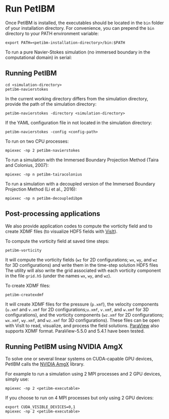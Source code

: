 # Run PetIBM

Once PetIBM is installed, the executables should be located in the `bin` folder of your installation directory.
For convenience, you can prepend the `bin` directory to your PATH environment variable:

    export PATH=<petibm-installation-directory>/bin:$PATH

To run a pure Navier-Stokes simulation (no immersed boundary in the computational domain) in serial:

## Running PetIBM

    cd <simulation-directory>
    petibm-navierstokes

In the current working directory differs from the simulation directory, provide the path of the simulation directory:

    petibm-navierstokes -directory <simulation-directory>

If the YAML configuration file in not located in the simulation directory:

    petibm-navierstokes -config <config-path>

To run on two CPU processes:

    mpiexec -np 2 petibm-navierstokes

To run a simulation with the Immersed Boundary Projection Method (Taira and Colonius, 2007):

    mpiexec -np n petibm-tairacolonius

To run a simulation with a decoupled version of the Immersed Boundary Projection Method (Li et al., 2016):

    mpiexec -np n petibm-decoupledibpm


## Post-processing applications

We also provide application codes to compute the vorticity field and to create XDMF files (to visualize HDF5 fields with [VisIt](https://wci.llnl.gov/simulation/computer-codes/visit/)).

To compute the vorticity field at saved time steps:

    petibm-vorticity

It will compute the vorticity fields (`wz` for 2D configurations; `wx`, `wy`, and `wz` for 3D configurations) and write them in the time-step solution HDF5 files
The utility will also write the grid associated with each vorticity component in the file `grid.h5` (under the names `wx`, `wy`, and `wz`).

To create XDMF files:

    petibm-createxdmf

It will create XDMF files for the pressure (`p.xmf`), the velocity components (`u.xmf` and `v.xmf` for 2D configurations;`u.xmf`, `v.xmf`, and `w.xmf` for 3D configurations), and the vorticity components (`wz.xmf` for 2D configurations; `wx.xmf`, `wy.xmf`, and `wz.xmf` for 3D configurations).
These files can be open with VisIt to read, visualize, and process the field solutions.
[ParaView](https://www.paraview.org/) also supports XDMF format.
ParaView-5.5.0 and 5.4.1 have been tested.


## Running PetIBM using NVIDIA AmgX

To solve one or several linear systems on CUDA-capable GPU devices, PetIBM calls the [NVIDIA AmgX](https://github.com/NVIDIA/AMGX) library.

For example to run a simulation using 2 MPI processes and 2 GPU devices, simply use:

    mpiexec -np 2 <petibm-executable>

If you choose to run on 4 MPI processes but only using 2 GPU devices:

    export CUDA_VISIBLE_DEVICES=0,1
    mpiexec -np 2 <petibm-executable>
